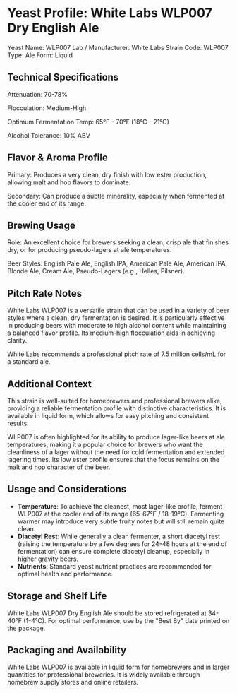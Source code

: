 # Yeast Profile: White Labs WLP007 Dry English Ale

Yeast Name: WLP007
Lab / Manufacturer: White Labs
Strain Code: WLP007
Type: Ale
Form: Liquid

## Technical Specifications

Attenuation: 70-78%

Flocculation: Medium-High

Optimum Fermentation Temp: 65°F - 70°F (18°C - 21°C)

Alcohol Tolerance: 10% ABV

## Flavor & Aroma Profile

Primary: Produces a very clean, dry finish with low ester production, allowing malt and hop flavors to dominate.

Secondary: Can produce a subtle minerality, especially when fermented at the cooler end of its range.

## Brewing Usage

Role: An excellent choice for brewers seeking a clean, crisp ale that finishes dry, or for producing pseudo-lagers at ale temperatures.

Beer Styles: English Pale Ale, English IPA, American Pale Ale, American IPA, Blonde Ale, Cream Ale, Pseudo-Lagers (e.g., Helles, Pilsner).

## Pitch Rate Notes

White Labs WLP007 is a versatile strain that can be used in a variety of beer styles where a clean, dry fermentation is desired. It is particularly effective in producing beers with moderate to high alcohol content while maintaining a balanced flavor profile. Its medium-high flocculation aids in achieving clarity.

White Labs recommends a professional pitch rate of 7.5 million cells/mL for a standard ale.

## Additional Context

This strain is well-suited for homebrewers and professional brewers alike, providing a reliable fermentation profile with distinctive characteristics. It is available in liquid form, which allows for easy pitching and consistent results.

WLP007 is often highlighted for its ability to produce lager-like beers at ale temperatures, making it a popular choice for brewers who want the cleanliness of a lager without the need for cold fermentation and extended lagering times. Its low ester profile ensures that the focus remains on the malt and hop character of the beer.

## Usage and Considerations

* **Temperature**: To achieve the cleanest, most lager-like profile, ferment WLP007 at the cooler end of its range (65-67°F / 18-19°C). Fermenting warmer may introduce very subtle fruity notes but will still remain quite clean.
* **Diacetyl Rest**: While generally a clean fermenter, a short diacetyl rest (raising the temperature by a few degrees for 24-48 hours at the end of fermentation) can ensure complete diacetyl cleanup, especially in higher gravity beers.
* **Nutrients**: Standard yeast nutrient practices are recommended for optimal health and performance.

## Storage and Shelf Life

White Labs WLP007 Dry English Ale should be stored refrigerated at 34-40°F (1-4°C). For optimal performance, use by the "Best By" date printed on the package.

## Packaging and Availability

White Labs WLP007 is available in liquid form for homebrewers and in larger quantities for professional breweries. It is widely available through homebrew supply stores and online retailers.
